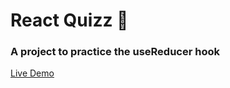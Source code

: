 # React Quizz 💯

### A project to practice the useReducer hook

[Live Demo](https://gorgeous-salmiakki-f961dc.netlify.app/)
